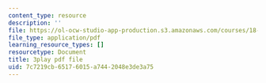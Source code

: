 ```yaml
---
content_type: resource
description: ''
file: https://ol-ocw-studio-app-production.s3.amazonaws.com/courses/18-06sc-linear-algebra-fall-2011/7c7219cb65176015a7442048e3de3a75_cfn2ZUuWPd0.pdf
file_type: application/pdf
learning_resource_types: []
resourcetype: Document
title: 3play pdf file
uid: 7c7219cb-6517-6015-a744-2048e3de3a75
---
```

